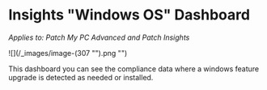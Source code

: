 # Insights "Windows OS" Dashboard

_Applies to: Patch My PC Advanced and Patch Insights_

![](/_images/image-(307 "").png "")

This dashboard you can see the compliance data where a windows feature upgrade is detected as needed or installed.
